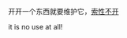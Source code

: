 
开开一个东西就要维护它，[索性不开](https://github.com/7900ms/00nottheater_deserted/tree/master/Installation_Manual/no-use-at-all-FDM)

it is no use at all!
